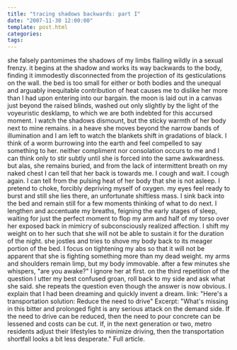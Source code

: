 ```yaml
---
title: "tracing shadows backwards: part I"
date: "2007-11-30 12:00:00"
template: post.html
categories: 
tags: 
---
```


she falsely pantomimes the shadows of my limbs flailing wildly in a sexual frenzy. it begins at the shadow and works its way backwards to the body, finding it immodestly disconnected from the projection of its gesticulations on the wall. the bed is too small for either or both bodies and the unequal and arguably inequitable contribution of heat causes me to dislike her more than I had upon entering into our bargain. the moon is laid out in a canvas just beyond the raised blinds, washed out only slightly by the light of the voyeuristic desklamp, to which we are both indebted for this accursed moment. I watch the shadows dismount, but the sticky warmth of her body next to mine remains. in a heave she moves beyond the narrow bands of illumination and I am left to watch the blankets shift in gradations of black. I think of a worm burrowing into the earth and feel compelled to say something to her. neither compliment nor consolation occurs to me and I can think only to stir subtly until she is forced into the same awkwardness. but alas, she remains buried, and from the lack of intermittent breath on my naked chest I can tell that her back is towards me. I cough and wait. I cough again. I can tell from the pulsing heat of her body that she is not asleep. I pretend to choke, forcibly depriving myself of oxygen. my eyes feel ready to burst and still she lies there, an unfortunate shiftless mass. I sink back into the bed and remain still for a few moments thinking of what to do next. I lengthen and accentuate my breaths, feigning the early stages of sleep, waiting for just the perfect moment to flop my arm and half of my torso over her exposed back in mimicry of subconsciously realized affection. I shift my weight on to her such that she will not be able to sustain it for the duration of the night. she jostles and tries to shove my body back to its meager portion of the bed. I focus on tightening my abs so that it will not be apparent that she is fighting something more than my dead weight. my arms and shoulders remain limp, but my body immovable. after a few minutes she whispers, "are you awake?" I ignore her at first. on the third repetition of the question I utter my best confused groan, roll back to my side and ask what she said. she repeats the question even though the answer is now obvious. I explain that I had been dreaming and quickly invent a dream. link: "Here's a transportation solution: Reduce the need to drive" Excerpt: "What's missing in this bitter and prolonged fight is any serious attack on the demand side. If the need to drive can be reduced, then the need to pour concrete can be lessened and costs can be cut. If, in the next generation or two, metro residents adjust their lifestyles to minimize driving, then the transportation shortfall looks a bit less desperate." Full article.